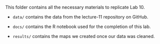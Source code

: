 This folder contains all the necessary materials to replicate Lab 10.

* `data/` contains the data from the lecture-11 repository on GitHub.

* `docs/` contains the R notebook used for the completion of this lab.

* `results/` contains the maps we created once our data was cleaned.